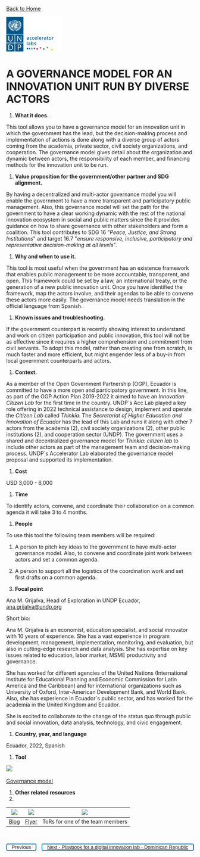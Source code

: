 [Back to Home](../../README.md)


<img src="../../public/imgs/UNDP_accelerator_labs_logo_vertical_color_RGB.png"  width="150" alt="undp_accelerator_labs_logo">


# A GOVERNANCE MODEL FOR AN INNOVATION UNIT RUN BY DIVERSE ACTORS

1. **What it does.**

This tool allows you to have a governance model for an innovation unit in which the government has the lead, but the decision-making process and implementation of actions is done along with a diverse group of actors coming from the academia, private sector, civil society organizations, and cooperation. The governance model gives detail about the organization and dynamic between actors, the responsibility of each member, and financing methods for the innovation unit to be run.

1. **Value proposition for the government/other partner and SDG alignment.**

By having a decentralized and multi-actor governance model you will enable the government to have a more transparent and participatory public management. Also, this governance model will set the path for the government to have a clear working dynamic with the rest of the national innovation ecosystem in social and public matters since the it provides guidance on how to share governance with other stakeholders and form a coalition. This tool contributes to SDG 16 "_Peace, Justice, and Strong Institutions_" and target 16.7 "_ensure responsive, inclusive, participatory and representative decision-making at all levels_".

1. **Why and when to use it.**

This tool is most useful when the government has an existence framework that enables public management to be more accountable, transparent, and open. This framework could be set by a law, an international treaty, or the generation of a new public innovation unit. Once you have identified the framework, map the actors involve, and their agendas to be able to convene these actors more easily. The governance model needs translation in the official language from Spanish.

1. **Known issues and troubleshooting.**

If the government counterpart is recently showing interest to understand and work on citizen participation and public innovation, this tool will not be as effective since it requires a higher comprehension and commitment from civil servants. To adopt this model, rather than creating one from scratch, is much faster and more efficient, but might engender less of a buy-in from local government counterparts and actors.

1. **Context.**

As a member of the Open Government Partnership (OGP), Ecuador is committed to have a more open and participatory government. In this line, as part of the OGP Action Plan 2019-2022 it aimed to have an _Innovation Citizen Lab_ for the first time in the country. UNDP´s Acc Lab played a key role offering in 2022 technical assistance to design, implement and operate the _Citizen Lab_ called _Thinkia_. The _Secretariat of Higher Education and Innovation of Ecuador_ has the lead of this Lab and runs it along with other 7 actors from the academia (2), civil society organizations (2), other public institutions (2), and cooperation sector (UNDP). The government uses a shared and decentralized governance model for _Thinkia: citizen lab_ to include other actors as part of the management team and decision-making process. UNDP´s Accelerator Lab elaborated the governance model proposal and supported its implementation.

1. **Cost**

USD 3,000 - 6,000

1. **Time**

To identify actors, convene, and coordinate their collaboration on a common agenda it will take 3 to 4 months.

1. **People**

To use this tool the following team members will be required:

1. A person to pitch key ideas to the government to have multi-actor governance model. Also, to convene and coordinate joint work between actors and set a common agenda.
2. A person to support all the logistics of the coordination work and set first drafts on a common agenda.

1. **Focal point**

Ana M. Grijalva, Head of Exploration in UNDP Ecuador, [ana.grijalva@undp.org](mailto:ana.grijalva@undp.org)

Short bio:

Ana M. Grijalva is an economist, education specialist, and social innovator with 10 years of experience. She has a vast experience in program development, management, implementation, monitoring, and evaluation, but also in cutting-edge research and data analysis. She has expertise on key issues related to education, labor market, MSME productivity and governance.

She has worked for different agencies of the United Nations (International Institute for Educational Planning and Economic Commission for Latin America and the Caribbean) and for international organizations such as University of Oxford, Inter-American Development Bank, and World Bank. Also, she has experience in Ecuador´s public sector, and has worked for the academia in the United Kingdom and Ecuador.

She is excited to collaborate to the change of the status quo through public and social innovation, data analysis, technology, and civic engagement.

1. **Country, year, and language**

Ecuador, 2022, Spanish

1. **Tool**

![](RackMultipart20230509-1-txsp4u_html_5b7b139c1d045afd.png)

[Governance model](https://www.undp.org/sites/g/files/zskgke326/files/2022-08/Thinkia%20laboratorio%20ciudadano%20modelo%20gesti%C3%B3n%20%281%29.pdf)

1. **Other related resources**
2.

| ![](RackMultipart20230509-1-txsp4u_html_14e82a0abfb2da32.png) | ![](RackMultipart20230509-1-txsp4u_html_5483f5319b45661e.png) | ![](RackMultipart20230509-1-txsp4u_html_b9435577bcb59cfb.png) |
| --- | --- | --- |
| [Blog](https://www.undp.org/es/ecuador/blog/moving-speed-trust-juicy-fruits-collaboration-and-persistence) | [Flyer](https://www.canva.com/design/DAFZRQOvXuw/kbZhZVoz8BvPKL0PAXfrqA/edit?utm_content=DAFZRQOvXuw&utm_campaign=designshare&utm_medium=link2&utm_source=sharebutton) | ToRs for one of the team members |



<div style="padding-top:2rem">
<!-- Left Button -->
<button class="button" class="button" style="float: left; background-color: white; padding: 0 0.8rem; border-radius: 4px; background-color: transparent; border-color: #0087cb; color: #0087cb; letter-spacing: 0; cursor: pointer; text-align: center; text-decoration: none; display: inline-block;">
<a onclick="window.history.back()" class="button" id="left-button">Previous</a>
</button>

<!-- Right Button -->
<button class="button" class="button" style="float: right; background-color: white; padding: 0 0.8rem; border-radius: 4px; background-color: transparent; border-color: #0087cb; color: #0087cb; letter-spacing: 0; cursor: pointer; text-align: center; text-decoration: none; display: inline-block;">
<a href="./Playbook%20for%20a%20digital%20innovation%20lab%20-%20Dominican%20Republic/Factsheet_Incubating_Labs_Dominican_Republic_Playbook" class="button" id="right-button">Next - Playbook for a digital innovation lab - Dominican Republic </a>
</button>

</div>

